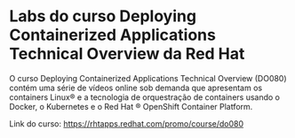 # Labs do curso Deploying Containerized Applications Technical Overview da Red Hat

O curso Deploying Containerized Applications Technical Overview (DO080) contém uma série de vídeos online sob demanda que apresentam os containers Linux® e a tecnologia de orquestração de containers usando o Docker, o Kubernetes e o Red Hat ® OpenShift Container Platform.

Link do curso: https://rhtapps.redhat.com/promo/course/do080